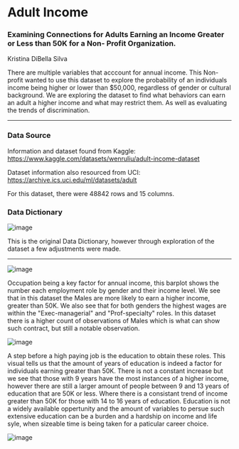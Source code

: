# Adult Income


### Examining Connections for Adults Earning an Income Greater or Less than 50K for a Non- Profit Organization.
Kristina DiBella Silva

There are multiple variables that acccount for annual income. This Non-profit wanted to use this dataset to explore the probability of an individuals income being higher or lower than $50,000, regardless of gender or cultural background. We are exploring the dataset to find what behaviors can earn an adult a higher income and what may restrict them. As well as evaluating the trends of discrimination.

___

### Data Source
Information and dataset found from Kaggle:
https://www.kaggle.com/datasets/wenruliu/adult-income-dataset

Dataset information also resourced from UCI: 
https://archive.ics.uci.edu/ml/datasets/adult

For this dataset, there were 48842 rows and 15 columns.

### Data Dictionary
![image](https://github.com/KDiBSilva/Adult_Income/assets/122838459/762eb71a-7554-461d-b533-67d0f7206dcf)

This is the original Data Dictionary, however through exploration of the dataset a few adjustments were made. 
___


![image](https://github.com/KDiBSilva/Adult_Income/assets/122838459/c2665885-fec9-4ff1-baac-031578e6ee0f)

Occupation being a key factor for annual income, this barplot shows the number each employment role by gender and their income level. We see that in this dataset the Males are more likely to earn a higher income, greater than 50K. We also see that for both genders the highest wages are within the "Exec-managerial" and "Prof-specialty" roles. In this dataset there is a higher count of observations of Males which is what can show such contract, but still a notable observation. 


![image](https://github.com/KDiBSilva/Adult_Income/assets/122838459/c0723d2f-5138-4844-979b-30bfdc201336)

A step before a high paying job is the education to obtain these roles. This visual tells us that the amount of years of education is indeed a factor for individuals earning greater than 50K. There is not a constant increase but we see that those with 9 years have the most instances of a higher income, however there are still a larger amount of people between 9 and 13 years of education that are 50K or less. Where there is a consistant trend of income greater than 50K for those with 14 to 16 years of education. Education is not a widely available oppertunity and the amount of variables to persue such extensive education can be a burden and a hardship on income and life syle, when sizeable time is being taken for a paticular career choice.   


![image](https://github.com/KDiBSilva/Adult_Income/assets/122838459/52218210-c21b-4c17-a779-9c5b2878bc1b)


